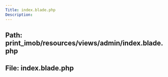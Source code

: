 ```yaml
---
Title: index.blade.php
Description:
---
```


## Path: print_imob/resources/views/admin/index.blade.php
## File: index.blade.php
